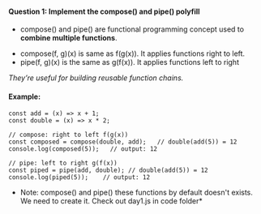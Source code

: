 #### Question 1: Implement the compose() and pipe() polyfill
+ compose() and pipe() are functional programming concept used to **combine multiple functions**.

- compose(f, g)(x) is same as f(g(x)). It applies functions right to left.
- pipe(f, g)(x) is the same as g(f(x)). It applies functions left to right

*They’re useful for building reusable function chains.*

#### Example:
```
const add = (x) => x + 1;
const double = (x) => x * 2;

// compose: right to left f(g(x))
const composed = compose(double, add);   // double(add(5)) = 12
console.log(composed(5));   // output: 12

// pipe: left to right g(f(x))
const piped = pipe(add, double); // double(add(5)) = 12
console.log(piped(5));    // output: 12

```

* Note: compose() and pipe() these functions by default doesn't exists. We need to create it. Check out day1.js in code folder* 